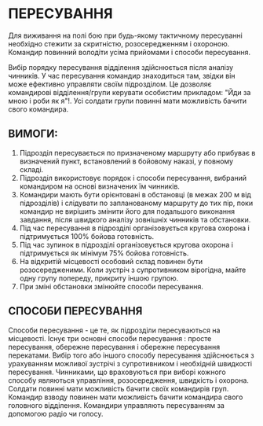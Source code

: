 # ПЕРЕСУВАННЯ

Для виживання на полі бою при будь-якому тактичному пересуванні необхідно стежити за скритністю, розосередженням і охороною. Командир повинний володіти усіма прийомами і способи пересування.

Вибір порядку пересування відділення здійснюється після аналізу чинників. У час пересування командир знаходиться там, звідки він може ефективно управляти своїм підрозділом. Це дозволяє командирові відділення/групи керувати особистим прикладом: "Йди за мною і роби як я"!. Усі солдати групи повинні мати можливість бачити свого командира.

## ВИМОГИ:
1. Підрозділ пересувається по призначеному маршруту або прибуває в визначений пункт, встановлений в бойовому наказі, у повному складі.
2.  Підрозділ використовує порядок і способи пересування, вибраний  командиром на основі визначених їм чинників.
3. Командири мають бути орієнтовані в обстановці (в межах 200 м від підрозділів) і слідувати по запланованому маршруту до тих пір, поки командир не вирішить змінити його для подальшого виконання завдання, після швидкого аналізу зовнішніх чинників та обстановки.
4. Під час пересування в підрозділі організовується кругова охорона і підтримується 100% бойова готовність.
5. Під час зупинок в підрозділі організовується кругова охорона і підтримується як мінімум 75% бойова готовність.
6. На відкритій місцевості особовий склад повинен бути розосередженими. Коли зустріч з супротивником вірогідна, майте одну групу попереду, прикриту іншою групою.
7. При зміні обстановки змінюйте способи пересування.



## СПОСОБИ ПЕРЕСУВАННЯ

Способи пересування - це те, як підрозділи пересуваються на місцевості. Існує три основні способи пересування : просте пересування, обережне пересування і обережне пересування перекатами. Вибір того або іншого способу пересування здійснюється з урахуванням можливої зустрічі з супротивником і необхідній швидкості пересування. Чинниками, що враховуються при виборі кожного способу являються управління, розосередження, швидкість і охорона.  Солдати повинні мати можливість бачити своїх командирів груп. Командир взводу повинен мати можливість бачити командира свого головного відділення. Командири управляють пересуванням за допомогою радіо чи голосу.

